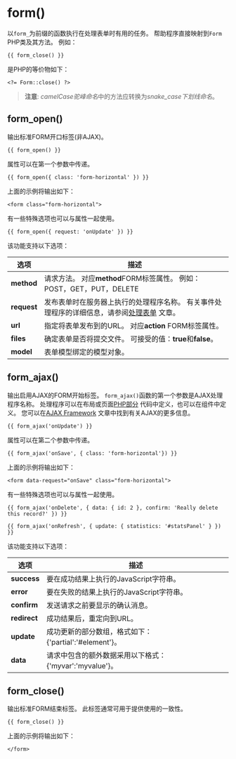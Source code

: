 # form()

以`form_`为前缀的函数执行在处理表单时有用的任务。 帮助程序直接映射到`Form` PHP类及其方法。 例如：

    {{ form_close() }}

是PHP的等价物如下：

    <?= Form::close() ?>

> **注意**: *camelCase驼峰命名*中的方法应转换为*snake_case下划线命名*。

## form_open()

输出标准FORM开口标签(非AJAX)。

    {{ form_open() }}

属性可以在第一个参数中传递。

    {{ form_open({ class: 'form-horizontal' }) }}

上面的示例将输出如下：

    <form class="form-horizontal">

有一些特殊选项也可以与属性一起使用。

    {{ form_open({ request: 'onUpdate' }) }}

该功能支持以下选项：

选项 | 描述
------------- | -------------
**method** | 请求方法。 对应**method**FORM标签属性。 例如：POST，GET，PUT，DELETE
**request** | 发布表单时在服务器上执行的处理程序名称。 有关事件处理程序的详细信息，请参阅[处理表单](cms-pages.md#handling-forms) 文章。
**url** | 指定将表单发布到的URL。 对应**action** FORM标签属性。
**files** | 确定表单是否将提交文件。 可接受的值：**true**和**false**。
**model** | 表单模型绑定的模型对象。

## form_ajax()

输出启用AJAX的FORM开始标签。 `form_ajax()`函数的第一个参数是AJAX处理程序名称。 处理程序可以在布局或页面[PHP部分](cms-themes.md#php-section) 代码中定义，也可以在组件中定义。 您可以在[AJAX Framework](ajax-introduction.md) 文章中找到有关AJAX的更多信息。

    {{ form_ajax('onUpdate') }}

属性可以在第二个参数中传递。

    {{ form_ajax('onSave', { class: 'form-horizontal'}) }}

上面的示例将输出如下：

    <form data-request="onSave" class="form-horizontal">

有一些特殊选项也可以与属性一起使用。

    {{ form_ajax('onDelete', { data: { id: 2 }, confirm: 'Really delete this record?' }) }}

    {{ form_ajax('onRefresh', { update: { statistics: '#statsPanel' } }) }}

该功能支持以下选项：

选项 | 描述
------------- | -------------
**success** | 要在成功结果上执行的JavaScript字符串。
**error** | 要在失败的结果上执行的JavaScript字符串。
**confirm** | 发送请求之前要显示的确认消息。
**redirect** | 成功结果后，重定向到URL。
**update** | 成功更新的部分数组，格式如下：{'partial':'#element'}。
**data** | 请求中包含的额外数据采用以下格式：{'myvar':'myvalue'}。

## form_close()

输出标准FORM结束标签。 此标签通常可用于提供使用的一致性。

    {{ form_close() }}

上面的示例将输出如下：

    </form>
